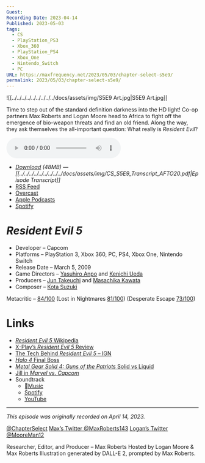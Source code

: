 ```yaml
---
Guest: 
Recording Date: 2023-04-14
Published: 2023-05-03
tags:
  - CS
  - PlayStation_PS3
  - Xbox_360
  - PlayStation_PS4
  - Xbox_One
  - Nintendo_Switch
  - PC
URL: https://maxfrequency.net/2023/05/03/chapter-select-s5e9/
permalink: 2023/05/03/chapter-select-s5e9/
---
```

![[../../../../../../../../../docs/assets/img/S5E9 Art.jpg|S5E9 Art.jpg]]

Time to step out of the standard definition darkness into the HD light! Co-op partners Max Roberts and Logan Moore head to Africa to fight off the emergence of bio-weapon threats and find an old friend. Along the way, they ask themselves the all-important question: What really is *Resident Evil*?

<audio controls>
  <source src="https://traffic.libsyn.com/chapterselectpod/CS_S5E9_Final.mp3">
</audio>

- *[Download](https://traffic.libsyn.com/chapterselectpod/CS_S5E9_Final.mp3) (48MB)  — [[../../../../../../../../../docs/assets/img/CS_S5E9_Transcript_AFTO20.pdf|Episode Transcript]]*
- [RSS Feed](https://chapterselectpod.libsyn.com/rss)
- [Overcast](https://overcast.fm/itunes1568777352/chapter-select)
- [Apple Podcasts](https://podcasts.apple.com/us/podcast/chapter-select/id1568777352)
- [Spotify](https://open.spotify.com/show/4f1TLZXbwtSX7uHROe9KlS)
# *Resident Evil 5*

- Developer – Capcom
- Platforms – PlayStation 3, Xbox 360, PC, PS4, Xbox One, Nintendo Switch
- Release Date – March 5, 2009
- Game Directors – [Yasuhiro Anpo](https://www.mobygames.com/developer/sheet/view/developerId,47332/) and [Kenichi Ueda](https://www.mobygames.com/developer/sheet/view/developerId,88423/)
- Producers – [Jun Takeuchi](https://www.mobygames.com/developer/sheet/view/developerId,47331/) and [Masachika Kawata](https://www.mobygames.com/developer/sheet/view/developerId,87137/)
- Composer – [Kota Suzuki](https://www.mobygames.com/developer/sheet/view/developerId,202765/)

Metacritic – [84/100](https://www.metacritic.com/game/playstation-3/resident-evil-5) (Lost in Nightmares [81/100](https://www.metacritic.com/game/playstation-3/resident-evil-5-lost-in-nightmares)) (Desperate Escape [73/100](https://www.metacritic.com/game/playstation-3/resident-evil-5-desperate-escape))
# Links

- [*Resident Evil 5* Wikipedia](https://en.wikipedia.org/wiki/Resident_Evil_5)
- [X-Play’s *Resident Evil 5* Review](https://youtu.be/_sPbcvNTUlw)
- [The Tech Behind *Resident Evil 5* – IGN](https://www.ign.com/articles/2009/02/28/the-tech-behind-re5)
- [*Halo 4* Final Boss](https://youtu.be/4lga2EDmXi0)
- [*Metal Gear Solid 4: Guns of the Patriots* Solid vs Liquid](https://youtube.com/watch?v=iCOxzBu0f48&t=205)
- [Jill in *Marvel vs. Capcom*](https://marvelvscapcom.fandom.com/wiki/Jill#Appearance)
- Soundtrack
	- [Music](https://apple.co/41b2HCd)
	- [Spotify](https://open.spotify.com/album/0u1W3eRMqB43dQ5D3GAq7k)
	- [YouTube](https://youtube.com/playlist?list=PL0DB42B60626735D6)

---
*This episode was originally recorded on April 14, 2023.*

[@ChapterSelect](https://www.twitter.com/chapterselect)
[Max’s Twitter @MaxRoberts143](https://www.twitter.com/maxroberts143)
[Logan’s Twitter @MooreMan12](https://www.twitter.com/mooreman12)

Researcher, Editor, and Producer – Max Roberts
Hosted by Logan Moore & Max Roberts
Illustration generated by DALL-E 2, prompted by Max Roberts.